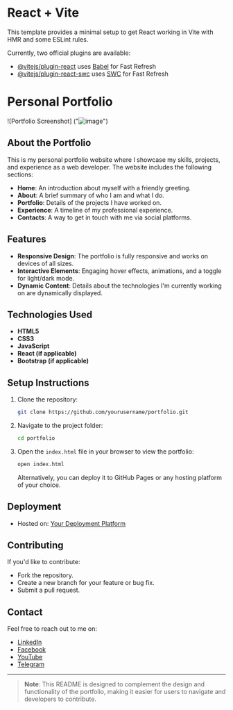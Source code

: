 # React + Vite

This template provides a minimal setup to get React working in Vite with HMR and some ESLint rules.

Currently, two official plugins are available:

- [@vitejs/plugin-react](https://github.com/vitejs/vite-plugin-react/blob/main/packages/plugin-react/README.md) uses [Babel](https://babeljs.io/) for Fast Refresh
- [@vitejs/plugin-react-swc](https://github.com/vitejs/vite-plugin-react-swc) uses [SWC](https://swc.rs/) for Fast Refresh

# Personal Portfolio

![Portfolio Screenshot]
("![image](https://github.com/user-attachments/assets/c594c877-5f78-4802-9179-64cb5786ba32)")

## About the Portfolio
This is my personal portfolio website where I showcase my skills, projects, and experience as a web developer. The website includes the following sections:

- **Home**: An introduction about myself with a friendly greeting.
- **About**: A brief summary of who I am and what I do.
- **Portfolio**: Details of the projects I have worked on.
- **Experience**: A timeline of my professional experience.
- **Contacts**: A way to get in touch with me via social platforms.

## Features
- **Responsive Design**: The portfolio is fully responsive and works on devices of all sizes.
- **Interactive Elements**: Engaging hover effects, animations, and a toggle for light/dark mode.
- **Dynamic Content**: Details about the technologies I'm currently working on are dynamically displayed.

## Technologies Used
- **HTML5**
- **CSS3**
- **JavaScript**
- **React (if applicable)**
- **Bootstrap (if applicable)**

## Setup Instructions
1. Clone the repository:
   ```bash
   git clone https://github.com/yourusername/portfolio.git
   ```

2. Navigate to the project folder:
   ```bash
   cd portfolio
   ```

3. Open the `index.html` file in your browser to view the portfolio:
   ```bash
   open index.html
   ```
   
   Alternatively, you can deploy it to GitHub Pages or any hosting platform of your choice.

## Deployment
- Hosted on: [Your Deployment Platform](link-to-live-portfolio)

## Contributing
If you'd like to contribute:
- Fork the repository.
- Create a new branch for your feature or bug fix.
- Submit a pull request.

## Contact
Feel free to reach out to me on:
- [LinkedIn](#)
- [Facebook](#)
- [YouTube](#)
- [Telegram](#)

---

> **Note**: This README is designed to complement the design and functionality of the portfolio, making it easier for users to navigate and developers to contribute.

